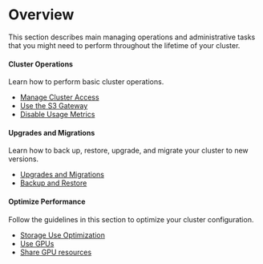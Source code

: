 # Overview

This section describes main managing operations and
administrative tasks that you might need to perform
throughout the lifetime of your cluster.

<div class="row">
  <div class="column-2">
    <div class="card-square mdl-card mdl-shadow--2dp">
      <div class="mdl-card__title mdl-card--expand">
        <h4 class="mdl-card__title-text">Cluster Operations &nbsp;&nbsp;&nbsp;<i class="fa fa-cogs"></i></h4>
      </div>
      <div class="mdl-card__supporting-text">
        Learn how to perform basic cluster operations.
      </div>
      <div class="mdl-card__actions mdl-card--border">
        <ul>
          <li><a href="cluster-access/" class="md-typeset md-link">
            Manage Cluster Access
          </a>
          </li>
          <li><a href="./s3gateway/" class="md-typeset md-link">
            Use the S3 Gateway
          </a>
          </li>
          <li><a href="disable-metrics/" class="md-typeset md-link">
            Disable Usage Metrics
          </a>
          </li>
        </ul>
      </div>
    </div>
  </div>
  <div class="column-2">
     <div class="card-square mdl-card mdl-shadow--2dp">
       <div class="mdl-card__title mdl-card--expand">
         <h4 class="mdl-card__title-text">Upgrades and Migrations &nbsp;&nbsp;&nbsp;<i class="fa fa-level-up"></i></h4>
       </div>
       <div class="mdl-card__supporting-text">
         Learn how to back up, restore, upgrade, and
         migrate your cluster to new versions.
       </div>
       <div class="mdl-card__actions mdl-card--border">
         <ul>
            <li><a href="upgrades_migrations/" class="md-typeset md-link">
             Upgrades and Migrations
            </a>
            </li>
            <li><a href="backup_restore/" class="md-typeset md-link">
              Backup and Restore
            </a>
            </li>
         </ul>
       </div>
     </div>
   </div>
<div>
<div class="row">
  <div class="column-2">
    <div class="card-square mdl-card mdl-shadow--2dp">
      <div class="mdl-card__title mdl-card--expand">
        <h4 class="mdl-card__title-text">Optimize Performance &nbsp;&nbsp;&nbsp;<i class="fa fa-line-chart"></i></h4>
      </div>
      <div class="mdl-card__supporting-text">
        Follow the guidelines in this section to optimize
        your cluster configuration.
      </div>
      <div class="mdl-card__actions mdl-card--border">
        <ul>
          <li><a href="data_management/" class="md-typeset md-link">
            Storage Use Optimization
          </a>
          </li>
          <li><a href="gpus/" class="md-typeset md-link">
           Use GPUs
          </a>
          </li>
          <li><a href="sharing_gpu_resources/" class="md-typeset md-link">
            Share GPU resources
          </a>
          </li>
        </ul>
       </div>
     </div>
  </div>
</div>

